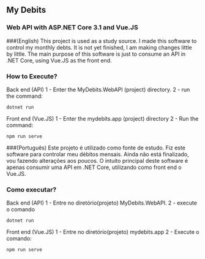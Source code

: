 ## My Debits

### Web API with ASP.NET Core 3.1 and Vue.JS

###(English)
This project is used as a study source.
I made this software to control my monthly debts. It is not yet finished, I am making changes little by little.
The main purpose of this software is just to consume an API in .NET Core, using Vue.JS as the front end.

### How to Execute?

Back end (API)
1 - Enter the MyDebits.WebAPI (project) directory.
2 - run the command:

    dotnet run

Front end (Vue.JS)
1 - Enter the mydebits.app (project) directory
2 - Run the command:

    npm run serve




###(Português)
Este projeto é utilizado como fonte de estudo.
Fiz este software para controlar meu débitos mensais. Ainda não está finalizado, vou fazendo alterações aos poucos. 
O intuíto principal deste software é apenas consumir uma API em .NET Core, utilizando como front end o Vue.JS.

### Como executar?

Back end (API)
1 - Entre no diretório(projeto) MyDebits.WebAPI.
2 - execute o comando 

    dotnet run

Front end (Vue.JS)
1 - Entre no diretório(projeto) mydebits.app
2 - Execute o comando: 

    npm run serve

